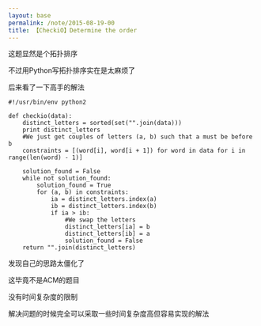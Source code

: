 ```yaml
---
layout: base
permalink: /note/2015-08-19-00
title: 【CheckiO】Determine the order
---
```


这题显然是个拓扑排序

不过用Python写拓扑排序实在是太麻烦了

后来看了一下高手的解法

    #!/usr/bin/env python2

    def checkio(data):
        distinct_letters = sorted(set("".join(data)))
        print distinct_letters
        #We just get couples of letters (a, b) such that a must be before b
        constraints = [(word[i], word[i + 1]) for word in data for i in range(len(word) - 1)]
        
        solution_found = False
        while not solution_found:
            solution_found = True
            for (a, b) in constraints:
                ia = distinct_letters.index(a)
                ib = distinct_letters.index(b)
                if ia > ib:
                    #We swap the letters
                    distinct_letters[ia] = b
                    distinct_letters[ib] = a
                    solution_found = False
        return "".join(distinct_letters)

发现自己的思路太僵化了

这毕竟不是ACM的题目

没有时间复杂度的限制

解决问题的时候完全可以采取一些时间复杂度高但容易实现的解法